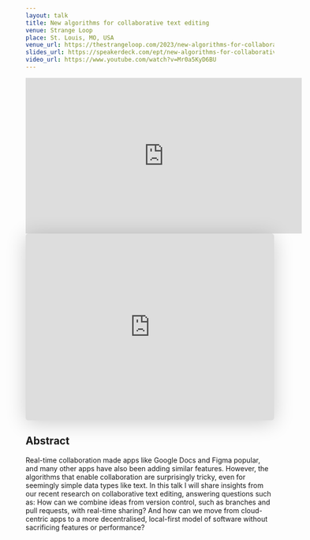 ```yaml
---
layout: talk
title: New algorithms for collaborative text editing
venue: Strange Loop
place: St. Louis, MO, USA
venue_url: https://thestrangeloop.com/2023/new-algorithms-for-collaborative-text-editing.html
slides_url: https://speakerdeck.com/ept/new-algorithms-for-collaborative-text-editing
video_url: https://www.youtube.com/watch?v=Mr0a5KyD6BU
---
```


<iframe width="560" height="315" src="https://www.youtube-nocookie.com/embed/Mr0a5KyD6BU?si=hRyQ-cs2tgdnn9o7" title="YouTube video player" frameborder="0" allow="accelerometer; autoplay; clipboard-write; encrypted-media; gyroscope; picture-in-picture; web-share" allowfullscreen></iframe>

<iframe class="speakerdeck-iframe" style="border: 0px; background: rgba(0, 0, 0, 0.1) padding-box; margin: 0px; padding: 0px; border-radius: 6px; box-shadow: rgba(0, 0, 0, 0.2) 0px 5px 40px; width: 100%; height: auto; aspect-ratio: 560 / 420;" frameborder="0" src="https://speakerdeck.com/player/7200dedaab5449eb84277ea45f3a8653" title="New algorithms for collaborative text editing" allowfullscreen="true" data-ratio="1.3333333333333333"></iframe>

Abstract
--------

Real-time collaboration made apps like Google Docs and Figma popular, and many other apps have also
been adding similar features. However, the algorithms that enable collaboration are surprisingly
tricky, even for seemingly simple data types like text. In this talk I will share insights from our
recent research on collaborative text editing, answering questions such as: How can we combine ideas
from version control, such as branches and pull requests, with real-time sharing? And how can we
move from cloud-centric apps to a more decentralised, local-first model of software without
sacrificing features or performance?
